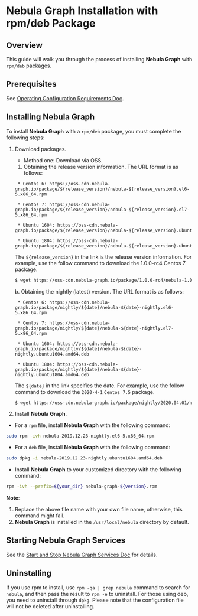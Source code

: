 # Nebula Graph Installation with rpm/deb Package

## Overview

This guide will walk you through the process of installing **Nebula Graph** with `rpm/deb` packages.

## Prerequisites

See [Operating Configuration Requirements Doc](../3.configurations/0.system-requirement.md).

## Installing Nebula Graph

To install **Nebula Graph** with a `rpm/deb` package, you must complete the following steps:

1. Download packages.

   * Method one: Download via OSS.

    1. Obtaining the release version information. The URL format is as follows:

    ```text
     * Centos 6: https://oss-cdn.nebula-graph.io/package/${release_version}/nebula-${release_version}.el6-5.x86_64.rpm

     * Centos 7: https://oss-cdn.nebula-graph.io/package/${release_version}/nebula-${release_version}.el7-5.x86_64.rpm

     * Ubuntu 1604: https://oss-cdn.nebula-graph.io/package/${release_version}/nebula-${release_version}.ubuntu1604.amd64.deb

     * Ubuntu 1804: https://oss-cdn.nebula-graph.io/package/${release_version}/nebula-${release_version}.ubuntu1804.amd64.deb
    ```

    The `${release_version}` in the link is the release version information. For example, use the follow command to download the 1.0.0-rc4 Centos 7 package.

    ```bash
    $ wget https://oss-cdn.nebula-graph.io/package/1.0.0-rc4/nebula-1.0.0-rc2.el7-5.x86_64.rpm
    ```

     b. Obtaining the nightly (latest) version. The URL format is as follows:

    ```text
     * Centos 6: https://oss-cdn.nebula-graph.io/package/nightly/${date}/nebula-${date}-nightly.el6-5.x86_64.rpm

     * Centos 7: https://oss-cdn.nebula-graph.io/package/nightly/${date}/nebula-${date}-nightly.el7-5.x86_64.rpm

     * Ubuntu 1604: https://oss-cdn.nebula-graph.io/package/nightly/${date}/nebula-${date}-nightly.ubuntu1604.amd64.deb

     * Ubuntu 1804: https://oss-cdn.nebula-graph.io/package/nightly/${date}/nebula-${date}-nightly.ubuntu1804.amd64.deb
    ```

    The `${date}` in the link specifies the date.  For example, use the follow command to download the `2020-4-1` `Centos 7.5` package.

    ```bash
    $ wget https://oss-cdn.nebula-graph.io/package/nightly/2020.04.01/nebula-2020.04.01-nightly.el7-5.x86_64.rpm
    ```

2. Install **Nebula Graph**.

* For a `rpm` file, install **Nebula Graph** with the following command:

```bash
sudo rpm -ivh nebula-2019.12.23-nightly.el6-5.x86_64.rpm
```

* For a `deb` file, install **Nebula Graph** with the following command:

```bash
sudo dpkg -i nebula-2019.12.23-nightly.ubuntu1604.amd64.deb
```

* Install **Nebula Graph** to your customized directory with the following command:

```bash
rpm -ivh --prefix=${your_dir} nebula-graph-${version}.rpm
```

**Note**:

1. Replace the above file name with your own file name, otherwise, this command might fail.
2. **Nebula Graph** is installed in the `/usr/local/nebula` directory by default.

## Starting Nebula Graph Services

See the [Start and Stop Nebula Graph Services Doc](../2.install/2.start-stop-service.md) for details.

## Uninstalling

If you use rpm to install, use `rpm -qa | grep nebula` command to search for `nebula`, and then pass the result to `rpm -e` to uninstall. For those using deb, you need to uninstall through `dpkg`. Please note that the configuration file will not be deleted after uninstalling.
